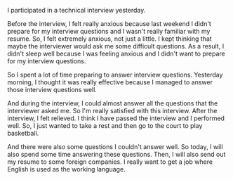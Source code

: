 I participated in a technical interview yesterday.

Before the interview, I felt really anxious because last weekend I didn't prepare for my interview questions and I wasn't really familiar with my resume. So, I felt extremely anxious, not just a little. I kept thinking that maybe the interviewer would ask me some difficult questions. As a result, I didn't sleep well because I was feeling anxious and I didn't want to prepare for my interview questions.

So I spent a lot of time preparing to answer interview questions. Yesterday morning, I thought it was really effective because I managed to answer those interview questions well.

And during the interview, I could almost answer all the questions that the interviewer asked me. So I'm really satisfied with this interview. After the interview, I felt relieved. I think I have passed the interview and I performed well. So, I just wanted to take a rest and then go to the court to play basketball.

And there were also some questions I couldn't answer well. So today, I will also spend some time answering these questions. Then, I will also send out my resume to some foreign companies. I really want to get a job where English is used as the working language.